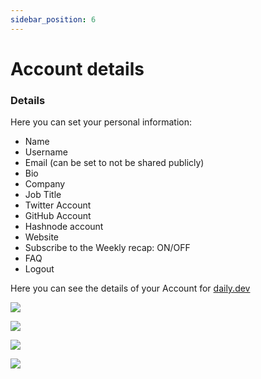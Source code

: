 ```yaml
---
sidebar_position: 6
---
```


# Account details

### Details

Here you can set your personal information:

- Name
- Username
- Email (can be set to not be shared publicly)
- Bio
- Company
- Job Title
- Twitter Account
- GitHub Account
- Hashnode account
- Website
- Subscribe to the Weekly recap: ON/OFF
- FAQ
- Logout

Here you can see the details of your Account for [daily.dev](https://daily.dev)

![](https://daily-now-res.cloudinary.com/image/upload/v1636629996/docs/profile1.svg)

![](https://daily-now-res.cloudinary.com/image/upload/v1636629996/docs/profile2.svg)

![](https://daily-now-res.cloudinary.com/image/upload/v1636629996/docs/profile3.svg)

![](https://daily-now-res.cloudinary.com/image/upload/v1636629996/docs/profile4.svg)

